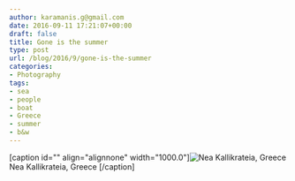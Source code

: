 ```yaml
---
author: karamanis.g@gmail.com
date: 2016-09-11 17:21:07+00:00
draft: false
title: Gone is the summer
type: post
url: /blog/2016/9/gone-is-the-summer
categories:
- Photography
tags:
- sea
- people
- boat
- Greece
- summer
- b&w
---
```


[caption id="" align="alignnone" width="1000.0"]![ Nea Kallikrateia, Greece ](/images/2016-09-11-20169gone-is-the-summer/image-asset.jpeg)
 Nea Kallikrateia, Greece [/caption]
